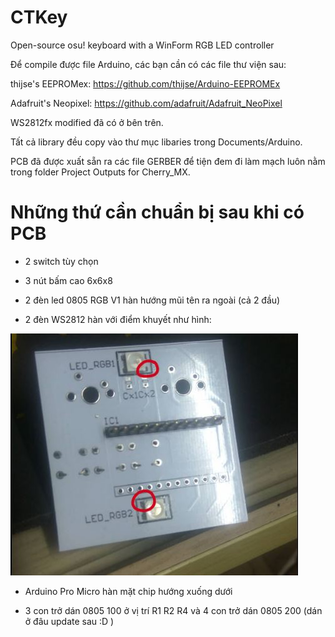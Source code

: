 # CTKey
Open-source osu! keyboard with a WinForm RGB LED controller

Để compile được file Arduino, các bạn cần có các file thư viện sau:

thijse's EEPROMex: https://github.com/thijse/Arduino-EEPROMEx

Adafruit's Neopixel: https://github.com/adafruit/Adafruit_NeoPixel

WS2812fx modified đã có ở bên trên.

Tất cả library đều copy vào thư mục libaries trong Documents/Arduino.

PCB đã được xuất sẵn ra các file GERBER để tiện đem đi làm mạch luôn nằm trong folder Project Outputs for Cherry_MX.

# Những thứ cần chuẩn bị sau khi có PCB

+ 2 switch tùy chọn

+ 3 nút bấm cao 6x6x8

+ 2 đèn led 0805 RGB V1 hàn hướng mũi tên ra ngoài (cả 2 đầu)

+ 2 đèn WS2812 hàn với điểm khuyết như hình: 

![WS2812 Indicator](https://raw.githubusercontent.com/gazer000/CTKey/master/ws2812indicator.JPG)

+ Arduino Pro Micro hàn mặt chip hướng xuống dưới

+ 3 con trở dán 0805 100 ở vị trí R1 R2 R4 và 4 con trở dán 0805 200 (dán ở đâu update sau :D )

